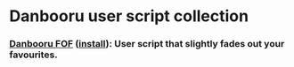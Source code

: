 # Danbooru user script collection

### [Danbooru FOF](https://github.com/reiyasona/danbooru.user.js/tree/master/scripts/danbooru_fof) ([install](https://github.com/reiyasona/danbooru.user.js/raw/master/scripts/danbooru_fof/danbooru_fof.user.js)): User script that slightly fades out your favourites.
